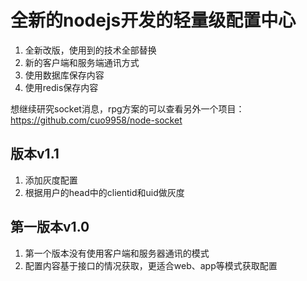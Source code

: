 # 全新的nodejs开发的轻量级配置中心

1. 全新改版，使用到的技术全部替换
2. 新的客户端和服务端通讯方式
3. 使用数据库保存内容
4. 使用redis保存内容


想继续研究socket消息，rpg方案的可以查看另外一个项目：https://github.com/cuo9958/node-socket

## 版本v1.1

1. 添加灰度配置
2. 根据用户的head中的clientid和uid做灰度

## 第一版本v1.0

1. 第一个版本没有使用客户端和服务器通讯的模式
2. 配置内容基于接口的情况获取，更适合web、app等模式获取配置
